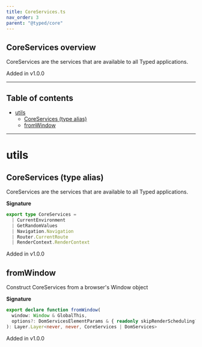 ```yaml
---
title: CoreServices.ts
nav_order: 3
parent: "@typed/core"
---
```


## CoreServices overview

CoreServices are the services that are available to all Typed applications.

Added in v1.0.0

---

<h2 class="text-delta">Table of contents</h2>

- [utils](#utils)
  - [CoreServices (type alias)](#coreservices-type-alias)
  - [fromWindow](#fromwindow)

---

# utils

## CoreServices (type alias)

CoreServices are the services that are available to all Typed applications.

**Signature**

```ts
export type CoreServices =
  | CurrentEnvironment
  | GetRandomValues
  | Navigation.Navigation
  | Router.CurrentRoute
  | RenderContext.RenderContext
```

Added in v1.0.0

## fromWindow

Construct CoreServices from a browser's Window object

**Signature**

```ts
export declare function fromWindow(
  window: Window & GlobalThis,
  options?: DomServicesElementParams & { readonly skipRenderScheduling?: boolean }
): Layer.Layer<never, never, CoreServices | DomServices>
```

Added in v1.0.0
